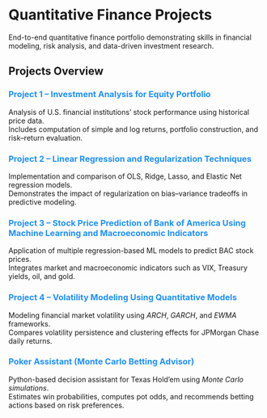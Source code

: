 # Quantitative Finance Projects
End-to-end quantitative finance portfolio demonstrating skills in financial modeling, risk analysis, and data-driven investment research.

## Projects Overview

### <span style="color:#1E90FF">**Project 1 – Investment Analysis for Equity Portfolio**<span>
Analysis of U.S. financial institutions’ stock performance using historical price data.  
Includes computation of simple and log returns, portfolio construction, and risk–return evaluation.

### <span style="color:#1E90FF">**Project 2 – Linear Regression and Regularization Techniques**<span>
Implementation and comparison of OLS, Ridge, Lasso, and Elastic Net regression models.  
Demonstrates the impact of regularization on bias–variance tradeoffs in predictive modeling.

### <span style="color:#1E90FF">**Project 3 – Stock Price Prediction of Bank of America Using Machine Learning and Macroeconomic Indicators**<span>
Application of multiple regression-based ML models to predict BAC stock prices.  
Integrates market and macroeconomic indicators such as VIX, Treasury yields, oil, and gold.

### <span style="color:#1E90FF">**Project 4 – Volatility Modeling Using Quantitative Models**<span>
Modeling financial market volatility using *ARCH*, *GARCH*, and *EWMA* frameworks.  
Compares volatility persistence and clustering effects for JPMorgan Chase daily returns.

### <span style="color:#1E90FF">**Poker Assistant (Monte Carlo Betting Advisor)**<span>
Python-based decision assistant for Texas Hold’em using *Monte Carlo simulations*.  
Estimates win probabilities, computes pot odds, and recommends betting actions based on risk preferences.

